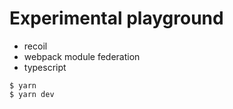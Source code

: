 # Experimental playground

- recoil
- webpack module federation
- typescript

```
$ yarn
$ yarn dev
```
